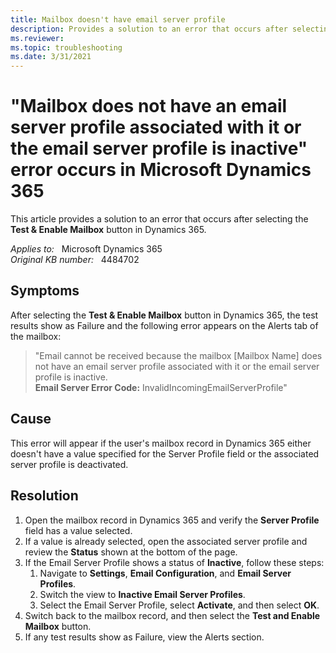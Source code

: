 ```yaml
---
title: Mailbox doesn't have email server profile
description: Provides a solution to an error that occurs after selecting the Test & Enable Mailbox button in Dynamics 365.
ms.reviewer: 
ms.topic: troubleshooting
ms.date: 3/31/2021
---
```

# "Mailbox does not have an email server profile associated with it or the email server profile is inactive" error occurs in Microsoft Dynamics 365

This article provides a solution to an error that occurs after selecting the **Test & Enable Mailbox** button in Dynamics 365.

_Applies to:_ &nbsp; Microsoft Dynamics 365  
_Original KB number:_ &nbsp; 4484702

## Symptoms

After selecting the **Test & Enable Mailbox** button in Dynamics 365, the test results show as Failure and the following error appears on the Alerts tab of the mailbox:

> "Email cannot be received because the mailbox [Mailbox Name] does not have an email server profile associated with it or the email server profile is inactive.  
**Email Server Error Code:** InvalidIncomingEmailServerProfile"

## Cause

This error will appear if the user's mailbox record in Dynamics 365 either doesn't have a value specified for the Server Profile field or the associated server profile is deactivated.

## Resolution

1. Open the mailbox record in Dynamics 365 and verify the **Server Profile** field has a value selected.
2. If a value is already selected, open the associated server profile and review the **Status** shown at the bottom of the page.
3. If the Email Server Profile shows a status of **Inactive**, follow these steps:
    1. Navigate to **Settings**, **Email Configuration**, and **Email Server Profiles**.
    2. Switch the view to **Inactive Email Server Profiles**.
    3. Select the Email Server Profile, select **Activate**, and then select **OK**.
4. Switch back to the mailbox record, and then select the **Test and Enable Mailbox** button.
5. If any test results show as Failure, view the Alerts section.
